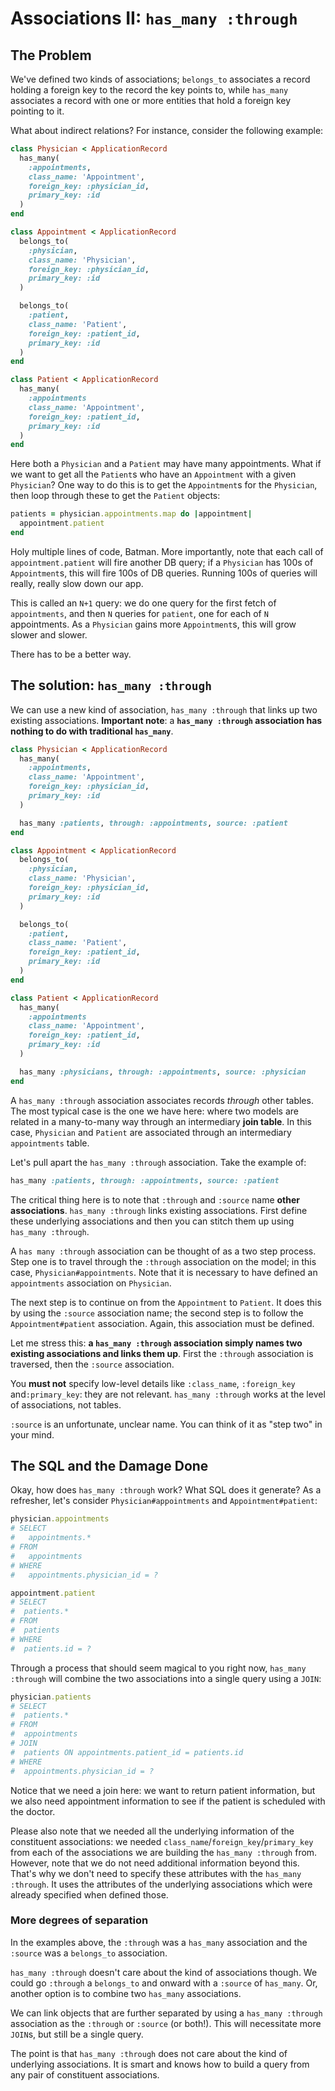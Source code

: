 # Associations II: `has_many :through`

## The Problem

We've defined two kinds of associations; `belongs_to` associates a
record holding a foreign key to the record the key points to, while
`has_many` associates a record with one or more entities that hold a
foreign key pointing to it.

What about indirect relations? For instance, consider the following
example:

```ruby
class Physician < ApplicationRecord
  has_many(
    :appointments,
    class_name: 'Appointment',
    foreign_key: :physician_id,
    primary_key: :id
  )
end

class Appointment < ApplicationRecord
  belongs_to(
    :physician,
    class_name: 'Physician',
    foreign_key: :physician_id,
    primary_key: :id
  )

  belongs_to(
    :patient,
    class_name: 'Patient',
    foreign_key: :patient_id,
    primary_key: :id
  )
end

class Patient < ApplicationRecord
  has_many(
    :appointments
    class_name: 'Appointment',
    foreign_key: :patient_id,
    primary_key: :id
  )
end
```

Here both a `Physician` and a `Patient` may have many
appointments. What if we want to get all the `Patient`s who have an
`Appointment` with a given `Physician`? One way to do this is to get
the `Appointment`s for the `Physician`, then loop through these to get
the `Patient` objects:

```ruby
patients = physician.appointments.map do |appointment|
  appointment.patient
end
```

Holy multiple lines of code, Batman. More importantly, note that each
call of `appointment.patient` will fire another DB query; if a
`Physician` has 100s of `Appointment`s, this will fire 100s of DB
queries. Running 100s of queries will really, really slow down our
app.

This is called an `N+1` query: we do one query for the first fetch of
`appointments`, and then `N` queries for `patient`, one for each of
`N` appointments. As a `Physician` gains more `Appointment`s, this
will grow slower and slower.

There has to be a better way.

## The solution: `has_many :through`

We can use a new kind of association, `has_many :through` that links
up two existing associations. **Important note**: a **`has_many
:through` association has nothing to do with traditional `has_many`**.

```ruby
class Physician < ApplicationRecord
  has_many(
    :appointments,
    class_name: 'Appointment',
    foreign_key: :physician_id,
    primary_key: :id
  )

  has_many :patients, through: :appointments, source: :patient
end

class Appointment < ApplicationRecord
  belongs_to(
    :physician,
    class_name: 'Physician',
    foreign_key: :physician_id,
    primary_key: :id
  )

  belongs_to(
    :patient,
    class_name: 'Patient',
    foreign_key: :patient_id,
    primary_key: :id
  )
end

class Patient < ApplicationRecord
  has_many(
    :appointments
    class_name: 'Appointment',
    foreign_key: :patient_id,
    primary_key: :id
  )

  has_many :physicians, through: :appointments, source: :physician
end
```

A `has_many :through` association associates records *through* other
tables. The most typical case is the one we have here: where two
models are related in a many-to-many way through an intermediary
**join table**. In this case, `Physician` and `Patient` are associated
through an intermediary `appointments` table.

Let's pull apart the `has_many :through` association. Take the
example of:

```ruby
has_many :patients, through: :appointments, source: :patient
```

The critical thing here is to note that `:through` and `:source` name
**other associations**. `has_many :through` links existing
associations. First define these underlying associations and then you
can stitch them up using `has_many :through`.

A `has many :through` association can be thought of as a two step
process. Step one is to travel through the `:through` association on
the model; in this case, `Physician#appointments`. Note that it is
necessary to have defined an `appointments` association on
`Physician`.

The next step is to continue on from the `Appointment` to
`Patient`. It does this by using the `:source` association name; the
second step is to follow the `Appointment#patient` association. Again,
this association must be defined.

Let me stress this: **a `has_many :through` association simply names
two existing associations and links them up**. First the `:through`
association is traversed, then the `:source` association.

You **must not** specify low-level details like `:class_name`,
`:foreign_key` and`:primary_key`: they are not relevant. `has_many
:through` works at the level of associations, not tables.

`:source` is an unfortunate, unclear name. You can think of it as
"step two" in your mind.

## The SQL and the Damage Done

Okay, how does `has_many :through` work? What SQL does it generate? As
a refresher, let's consider `Physician#appointments` and
`Appointment#patient`:

```ruby
physician.appointments
# SELECT
#   appointments.*
# FROM
#   appointments
# WHERE
#   appointments.physician_id = ?

appointment.patient
# SELECT
#  patients.*
# FROM
#  patients
# WHERE
#  patients.id = ?
```

Through a process that should seem magical to you right now, `has_many
:through` will combine the two associations into a single query using
a `JOIN`:

```ruby
physician.patients
# SELECT
#  patients.*
# FROM
#  appointments
# JOIN
#  patients ON appointments.patient_id = patients.id
# WHERE
#  appointments.physician_id = ?
```

Notice that we need a join here: we want to return patient
information, but we also need appointment information to see if the
patient is scheduled with the doctor.

Please also note that we needed all the underlying information of the
constituent associations: we needed
`class_name`/`foreign_key`/`primary_key` from each of the associations
we are building the `has_many :through` from. However, note that we do
not need additional information beyond this. That's why we don't need
to specify these attributes with the `has_many :through`. It uses the
attributes of the underlying associations which were already specified
when defined those.

### More degrees of separation

In the examples above, the `:through` was a `has_many` association and
the `:source` was a `belongs_to` association.

`has_many :through` doesn't care about the kind of associations
though. We could go `:through` a `belongs_to` and onward with a
`:source` of `has_many`. Or, another option is to combine two
`has_many` associations.

We can link objects that are further separated by using a `has_many
:through` association as the `:through` or `:source` (or both!). This
will necessitate more `JOIN`s, but still be a single query.

The point is that `has_many :through` does not care about the kind of
underlying associations. It is smart and knows how to build a query
from any pair of constituent associations.

